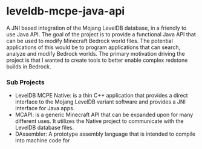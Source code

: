 # leveldb-mcpe-java-api

A JNI based integration of the Mojang LevelDB database, in a friendly to use Java API.  The goal of the project is to provide a functional Java API that can be used to modify Minecraft Bedrock world files.  The potential applications of this would be to program applications that can search, analyze and modify Bedrock worlds.  The primary motivation driving the project is that I wanted to create tools to better enable complex redstone builds in Bedrock.

### Sub Projects

 - LevelDB MCPE Native: is a thin C++ application that provides a direct interface to the Mojang LevelDB variant software and provides a JNI interface for Java apps.
 - MCAPI: is a generic Minecraft API that can be expanded upon for many different uses.  It utilizes the Native project to communicate with the LevelDB database files.
  - DAssembler: A prototype assembly language that is intended to compile into machine code for 
